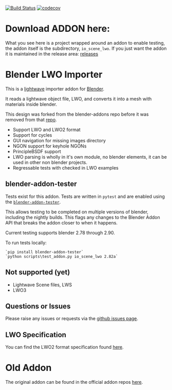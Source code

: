 [![Build Status](https://travis-ci.org/nangtani/blender-import-lwo.svg?branch=master)](https://travis-ci.org/nangtani/blender-import-lwo)
[![codecov](https://codecov.io/gh/nangtani/blender-import-lwo/branch/master/graph/badge.svg)](https://codecov.io/gh/nangtani/blender-import-lwo)
# Download ADDON here:
What you see here is a project wrapped around an addon to enable testing, the addon itself is the subdirectory, `io_scene_lwo`.  If you just want the addon it is maintained in the release area:
[releases](https://github.com/nangtani/blender-import-lwo/releases)

# Blender LWO Importer

This is a [lightwave](https://www.lightwave3d.com/) importer addon for [Blender](https://www.blender.org/). 

It reads a lightwave object file, LWO, and converts it into a mesh with materials inside blender.

This design was forked from the blender-addons repo before it was removed from that [repo](https://github.com/nangtani/blender-addons/commit/31608d8ee37bd753573a10482a2514787b80f923).

* Support LWO and LWO2 format
* Support for cycles
* GUI navigation for missing images directory
* NGON support for keyhole NGONs
* PrincipleBSDF support
* LWO parsing is wholly in it's own module, no blender elements, it can be used in other non blender projects.
* Regressable tests with checked in LWO examples

## blender-addon-tester 

Tests exist for this addon. Tests are written in `pytest` and are enabled using the [`blender-addon-tester`](https://pypi.org/project/blender-addon-tester).  

This allows testing to be completed on multiple versions of blender, including the nightly builds.  This flags any changes to the Blender Addon API that breaks the addon closer to when it happens.

Current testing supports blender 2.78 through 2.90.

To run tests locally:

    `pip install blender-addon-tester`
    `python scripts\test_addon.py io_scene_lwo 2.82a`

## Not supported (yet)

* Lightwave Scene files, LWS
* LWO3

## Questions or Issues

Please raise any issues or requests via the [github issues page](https://github.com/nangtani/blender-import-lwo/issues).

## LWO Specification

You can find the LWO2 format specification found [here](../../wiki/LWO2-file-format-(2001)).

# Old Addon

The original addon can be found in the official addon repos [here](https://github.com/nangtani/blender-addons-contrib/blob/b1a19799d2ec0dc320b8064d281ee81a1f018b9a/io_import_scene_lwo.py).

